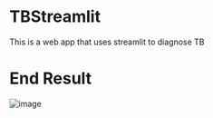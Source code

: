 # TBStreamlit
This is a web app that uses streamlit to diagnose TB






# End Result

![image](https://github.com/user-attachments/assets/e8eaa521-ed67-4a2a-a148-5da9b51f257a)
